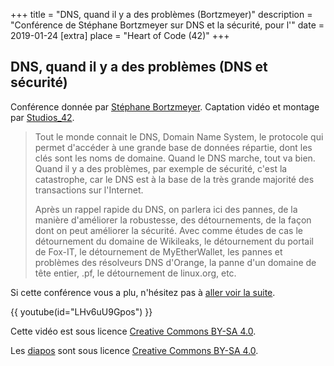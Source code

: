 +++
title = "DNS, quand il y a des problèmes (Bortzmeyer)"
description = "Conférence de Stéphane Bortzmeyer sur DNS et la sécurité, pour l'"
date = 2019-01-24
[extra]
place = "Heart of Code (42)"
+++

## DNS, quand il y a des problèmes (DNS et sécurité)

Conférence donnée par [Stéphane Bortzmeyer](https://www.bortzmeyer.org/).
Captation vidéo et montage par [Studios_42](https://studios.42.fr/).

> Tout le monde connait le DNS, Domain Name System, le protocole qui permet
> d'accéder à une grande base de données répartie, dont les clés sont les noms de
> domaine. Quand le DNS marche, tout va bien. Quand il y a des problèmes, par
> exemple de sécurité, c'est la catastrophe, car le DNS est à la base de la très
> grande majorité des transactions sur l'Internet.
> 
> Après un rappel rapide du DNS, on parlera ici des pannes, de la manière
> d'améliorer la robustesse, des détournements, de la façon dont on peut
> améliorer la sécurité. Avec comme études de cas le détournement du domaine de
> Wikileaks, le détournement du portail de Fox-IT, le détournement de
> MyEtherWallet, les pannes et problèmes des résolveurs DNS d'Orange, la panne
> d'un domaine de tête entier, .pf, le détournement de linux.org, etc.

Si cette conférence vous a plu, n'hésitez pas à [aller voir la
suite](@/activités/conférences/dns_bortzmeyer_2/index.md).

{{ youtube(id="LHv6uU9Gpos") }}

Cette vidéo est sous licence
[Creative Commons BY-SA 4.0](https://creativecommons.org/licenses/by-sa/4.0/deed.fr).

Les [diapos](bortzmeyer-securite-noms-domaines.pdf) sont sous licence
[Creative Commons BY-SA 4.0](https://creativecommons.org/licenses/by-sa/4.0/deed.fr). 
